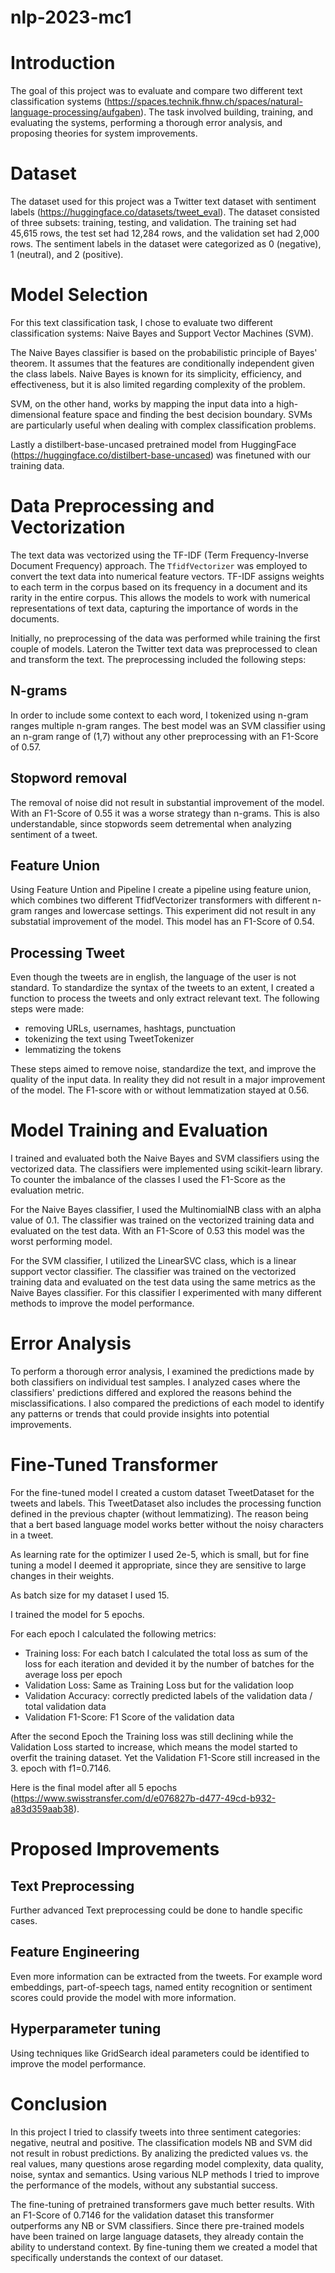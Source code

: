 # nlp-2023-mc1


# Introduction
The goal of this project was to evaluate and compare two different text classification systems (https://spaces.technik.fhnw.ch/spaces/natural-language-processing/aufgaben). The task involved building, training, and evaluating the systems, performing a thorough error analysis, and proposing theories for system improvements.

# Dataset
The dataset used for this project was a Twitter text dataset with sentiment labels (https://huggingface.co/datasets/tweet_eval). The dataset consisted of three subsets: training, testing, and validation. The training set had 45,615 rows, the test set had 12,284 rows, and the validation set had 2,000 rows. The sentiment labels in the dataset were categorized as 0 (negative), 1 (neutral), and 2 (positive).

# Model Selection
For this text classification task, I chose to evaluate two different classification systems: Naive Bayes and Support Vector Machines (SVM).

The Naive Bayes classifier is based on the probabilistic principle of Bayes' theorem. It assumes that the features are conditionally independent given the class labels. Naive Bayes is known for its simplicity, efficiency, and effectiveness, but it is also limited regarding complexity of the problem.

SVM, on the other hand, works by mapping the input data into a high-dimensional feature space and finding the best decision boundary. SVMs are particularly useful when dealing with complex classification problems.

Lastly a distilbert-base-uncased pretrained model from HuggingFace (https://huggingface.co/distilbert-base-uncased) was finetuned with our training data. 

# Data Preprocessing and Vectorization
The text data was vectorized using the TF-IDF (Term Frequency-Inverse Document Frequency) approach. The `TfidfVectorizer` was employed to convert the text data into numerical feature vectors. TF-IDF assigns weights to each term in the corpus based on its frequency in a document and its rarity in the entire corpus. This  allows the models to work with numerical representations of text data, capturing the importance of words in the documents.

Initially, no preprocessing of the data was performed while training the first couple of models.
Lateron the Twitter text data was preprocessed to clean and transform the text. The preprocessing included the following steps:

## N-grams
In order to include some context to each word, I tokenized using n-gram ranges multiple n-gram ranges. The best model was an SVM classifier using an n-gram range of (1,7) without any other preprocessing with an F1-Score of 0.57.

## Stopword removal
The removal of noise did not result in substantial improvement of the model. With an F1-Score of 0.55 it was a worse strategy than n-grams. This is also understandable, since stopwords seem detremental when analyzing sentiment of a tweet.

## Feature Union
Using Feature Untion and Pipeline I create a pipeline using feature union, which combines two different TfidfVectorizer transformers with different n-gram ranges and lowercase settings. This experiment did not result in any substatial improvement of the model. This model has an F1-Score of 0.54.

## Processing Tweet
Even though the tweets are in english, the language of the user is not standard. To standardize the syntax of the tweets to an extent, I created a function to process the tweets and only extract relevant text. The following steps were made:

- removing URLs, usernames, hashtags, punctuation
- tokenizing the text using TweetTokenizer
- lemmatizing the tokens

These steps aimed to remove noise, standardize the text, and improve the quality of the input data. In reality they did not result in a major improvement of the model. The F1-score with or without lemmatization stayed at 0.56.

# Model Training and Evaluation
I trained and evaluated both the Naive Bayes and SVM classifiers using the vectorized data. The classifiers were implemented using scikit-learn library. 
To counter the imbalance of the classes I used the F1-Score as the evaluation metric. 

For the Naive Bayes classifier, I used the MultinomialNB class with an alpha value of 0.1. The classifier was trained on the vectorized training data and evaluated on the test data. 
With an F1-Score of 0.53 this model was the worst performing model.

For the SVM classifier, I utilized the LinearSVC class, which is a linear support vector classifier. The classifier was trained on the vectorized training data and evaluated on the test data using the same metrics as the Naive Bayes classifier. For this classifier I experimented with many different methods to improve the model performance.

# Error Analysis
To perform a thorough error analysis, I examined the predictions made by both classifiers on individual test samples. I analyzed cases where the classifiers' predictions differed and explored the reasons behind the misclassifications. I also compared the predictions of each model to identify any patterns or trends that could provide insights into potential improvements.

# Fine-Tuned Transformer
For the fine-tuned model I created a custom dataset TweetDataset for the tweets and labels. This TweetDataset also includes the processing function defined in the previous chapter (without lemmatizing). The reason being that a bert based language model works better without the noisy characters in a tweet.

As learning rate for the optimizer I used 2e-5, which is small, but for fine tuning a model I deemed it appropriate, since they are sensitive to large changes in their weights.

As batch size for my dataset I used 15. 

I trained the model for 5 epochs. 

For each epoch I calculated the following metrics:
- Training loss: For each batch I calculated the total loss as sum of the loss for each iteration and devided it by the number of batches for the average loss per epoch
- Validation Loss: Same as Training Loss but for the validation loop
- Validation Accuracy: correctly predicted labels of the validation data / total validation data
- Validation F1-Score: F1 Score of the validation data

After the second Epoch the Training loss was still declining while the Validation Loss started to increase, which means the model started to overfit the training dataset. Yet the Validation F1-Score still increased in the 3. epoch with f1=0.7146.

Here is the final model after all 5 epochs (https://www.swisstransfer.com/d/e076827b-d477-49cd-b932-a83d359aab38).

# Proposed Improvements
## Text Preprocessing
Further advanced Text preprocessing could be done to handle specific cases.

## Feature Engineering
Even more information can be extracted from the tweets. For example word embeddings, part-of-speech tags, named entity recognition or sentiment scores could provide the model with more information.

## Hyperparameter tuning
Using techniques like GridSearch ideal parameters could be identified to improve the model performance.

# Conclusion
In this project I tried to classify tweets into three sentiment categories: negative, neutral and positive.
The classification models NB and SVM did not result in robust predictions. By analizing the predicted values vs. the real values, many questions arose regarding model complexity, data quality, noise, syntax and semantics. Using various NLP methods I tried to improve the performance of the models, without any substantial success.

The fine-tuning of pretrained transformers gave much better results. With an F1-Score of 0.7146 for the validation dataset this transformer outperforms any NB or SVM classifiers. Since there pre-trained models have been trained on large language datasets, they already contain the ability to understand context. By fine-tuning them we created a model that specifically understands the context of our dataset.
